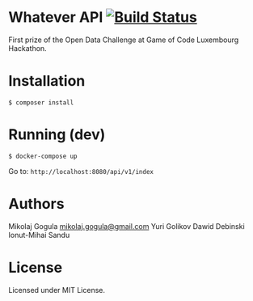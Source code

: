 # Whatever API [![Build Status](https://travis-ci.com/gogus/hackathon.svg?token=aZFnXTyVrAijqxxMAS3r&branch=master)](https://travis-ci.com/gogus/hackathon)

First prize of the Open Data Challenge at Game of Code Luxembourg Hackathon.

# Installation

```
$ composer install
```

# Running (dev)

```
$ docker-compose up
```

Go to: `http://localhost:8080/api/v1/index`

# Authors

Mikolaj Gogula <mikolaj.gogula@gmail.com>
Yuri Golikov
Dawid Debinski
Ionut-Mihai Sandu

# License

Licensed under MIT License.
